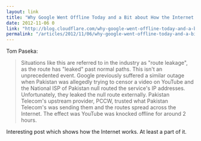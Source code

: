 ```yaml
---
layout: link
title: "Why Google Went Offline Today and a Bit about How the Internet Works"
date: 2012-11-06 0
link: "http://blog.cloudflare.com/why-google-went-offline-today-and-a-bit-about"
permalink: "/articles/2012/11/06/why-google-went-offline-today-and-a-bit-about-how-the-internet-works.html"
---
```


Tom Paseka:

> Situations like this are referred to in the industry as "route leakage", as the route has "leaked" past normal paths. This isn't an unprecedented event. Google previously suffered a similar outage when Pakistan was allegedly trying to censor a video on YouTube and the National ISP of Pakistan null routed the service's IP addresses. Unfortunately, they leaked the null route externally. Pakistan Telecom's upstream provider, PCCW, trusted what Pakistan Telecom's was sending them and the routes spread across the Internet. The effect was YouTube was knocked offline for around 2 hours.

Interesting post which shows how the Internet works. At least a part of it.
